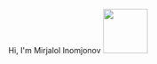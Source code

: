 Hi, I'm Mirjalol Inomjonov <img src="[https://media0.giphy.com/media/w1OBpBd7kJqHrJnJ13/200w.webp?cid=ecf05e47ac1lrp4kx4oi97vjh7qkpcyo2kaob1q1ctx57ixw&rid=200w.webp&ct=s](https://media1.giphy.com/media/gM5qFksULw54NMWyry/200w.webp?cid=ecf05e47ac1lrp4kx4oi97vjh7qkpcyo2kaob1q1ctx57ixw&rid=200w.webp&ct=s)" style="width:80px"/>
